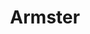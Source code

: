 ---
title: "Armster"
url: /hansestadt-kyritz/armster-graf-von-der-schulenburg-strasse/
shop: Bäckerei
---
